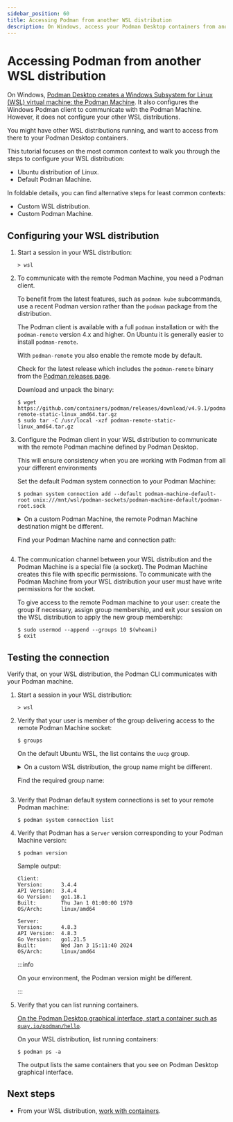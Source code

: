 ```yaml
---
sidebar_position: 60
title: Accessing Podman from another WSL distribution
description: On Windows, access your Podman Desktop containers from another Windows Subsystem for Linux (WSL) distribution.
---
```


# Accessing Podman from another WSL distribution

On Windows, [Podman Desktop creates a Windows Subsystem for Linux (WSL) virtual machine: the Podman Machine](/docs/podman/creating-a-podman-machine.md).
It also configures the Windows Podman client to communicate with the Podman Machine.
However, it does not configure your other WSL distributions.

You might have other WSL distributions running, and want to access from there to your Podman Desktop containers.

This tutorial focuses on the most common context to walk you through the steps to configure your WSL distribution:

- Ubuntu distribution of Linux.
- Default Podman Machine.

In foldable details, you can find alternative steps for least common contexts:

- Custom WSL distribution.
- Custom Podman Machine.

## Configuring your WSL distribution

1. Start a session in your WSL distribution:

   ```shell-session
   > wsl
   ```

1. To communicate with the remote Podman Machine, you need a Podman client.

   To benefit from the latest features, such as `podman kube` subcommands, use a recent Podman version rather than the `podman` package from the distribution.
   
   The Podman client is available with a full `podman` installation or with the `podman-remote` version 4.x and higher. On Ubuntu it is generally easier to install `podman-remote`.
   
   With `podman-remote` you also enable the remote mode by default.

   Check for the latest release which includes the `podman-remote` binary from the [Podman releases page](https://github.com/containers/podman/releases/latest).
   
   Download and unpack the binary:
   
   ```shell-session
   $ wget https://github.com/containers/podman/releases/download/v4.9.1/podman-remote-static-linux_amd64.tar.gz
   $ sudo tar -C /usr/local -xzf podman-remote-static-linux_amd64.tar.gz

1. Configure the Podman client in your WSL distribution to communicate with the remote Podman machine defined by Podman Desktop.

   This will ensure consistency when you are working with Podman from all your different environments

   Set the default Podman system connection to your Podman Machine:

   ```shell-session
   $ podman system connection add --default podman-machine-default-root unix:///mnt/wsl/podman-sockets/podman-machine-default/podman-root.sock
   ```

   <details>
   <summary>
   On a custom Podman Machine, the remote Podman Machine destination might be different.

   Find your Podman Machine name and connection path:
   </summary>
   <div>

   1. Identify the sockets available in your WSL distribution.

      The Podman machine shares sockets in a `/mnt/wsl/podman-sockets/` subdirectory named after the Podman machine name.

      In your WSL session, list the available sockets:

      ```shell-session
      $ find /mnt/wsl/podman-sockets/ -name '*.sock'
      ```

      Each Podman Machine has a socket for:

      - Rootful Podman: `podman-root.sock`
      - Rootless Podman: `podman-user.sock`

      Sample output:

      ```shell-session
      /mnt/wsl/podman-sockets/podman-machine-default/podman-root.sock
      /mnt/wsl/podman-sockets/podman-machine-default/podman-user.sock
      ```

   2. Identify the socket that Podman Desktop uses.

      Podman Desktop defaults to rootful Podman.
      However, consider identifying the active socket.

      The active socket is the default Podman system connection in your Windows session.

      Open a new Command Prompt, and list your Podman system connections:

      ```shell-session
      > podman system connection list
      ```

      The default connection line ends with `true`.

      Identify your Podman Machine socket by its URI in Windows:

      - Rootful Podman: `ssh://root@127.0.0.1:59292/run/podman/podman.sock`
      - Rootless Podman: `ssh://user@127.0.0.1:59292/run/user/1000/podman/podman.sock`

      Sample output:

      ```shell-session
      Name                         URI                                                          Identity                                                  Default

      podman-machine-default ssh://user@127.0.0.1:59292/run/user/1000/podman/podman.sock C:\Users\Podman Desktop User\.ssh\podman-machine-default false
      podman-machine-default-root ssh://root@127.0.0.1:59292/run/podman/podman.sock C:\Users\Podman Desktop User\.ssh\podman-machine-default true
      ```

   3. To define the Podman machine remote destination, prepend with `unix://` the socket path that is available in your WSL, and corresponds to the Podman Desktop active socket:

      For the default Podman machine:

      - Rootful Podman: `unix:///mnt/wsl/podman-sockets/podman-machine-default/podman-root.sock`
      - Rootless Podman: `unix:///mnt/wsl/podman-sockets/podman-machine-default/podman-user.sock`

   </div>
   </details>

1. The communication channel between your WSL distribution and the Podman Machine is a special file (a socket).
   The Podman Machine creates this file with specific permissions.
   To communicate with the Podman Machine from your WSL distribution your user must have write permissions for the socket.

   To give access to the remote Podman machine to your user: create the group if necessary, assign group membership, and exit your session on the WSL distribution to apply the new group membership:

   ```shell-session
   $ sudo usermod --append --groups 10 $(whoami)
   $ exit
   ```

## Testing the connection

Verify that, on your WSL distribution, the Podman CLI communicates with your Podman machine.

1. Start a session in your WSL distribution:

   ```shell-session
   > wsl
   ```

1. Verify that your user is member of the group delivering access to the remote Podman Machine socket:

   ```shell-session
   $ groups
   ```

   On the default Ubuntu WSL, the list contains the `uucp` group.

   <details>
   <summary>
   On a custom WSL distribution, the group name might be different.

   Find the required group name:
   </summary>
   <div>
   The required group id is the same on any WSL distribution.

   However, the group name might be different on a custom WSL distribution.

   On the Podman Machine, which runs on a Fedora distribution:

   - Rootful Podman: GID `10` name is `wheel`.
   - Rootless Podman: GID `1000` name is `user`.

   On the Ubuntu distribution:

   - Rootful Podman: GID `10` name is `uucp`.
   - Rootless Podman: GID `1000` name is the same as the user name you chose when creating the WSL machine.

   On a custom WSL distribution, find the group name for:

   - Rootful Podman:

     ```shell-session
     $ getent group 10
     ```

   - Rootless Podman:

     ```shell-session
     $ getent group 1000
     ```

   </div>
   </details>

1. Verify that Podman default system connections is set to your remote Podman machine:

   ```shell-session
   $ podman system connection list
   ```

1. Verify that Podman has a `Server` version corresponding to your Podman Machine version:

   ```shell-session
   $ podman version
   ```

   Sample output:

   ```shell-session
   Client:
   Version:      3.4.4
   API Version:  3.4.4
   Go Version:   go1.18.1
   Built:        Thu Jan 1 01:00:00 1970
   OS/Arch:      linux/amd64

   Server:
   Version:      4.8.3
   API Version:  4.8.3
   Go Version:   go1.21.5
   Built:        Wed Jan 3 15:11:40 2024
   OS/Arch:      linux/amd64
   ```

   :::info

   On your environment, the Podman version might be different.

   :::

1. Verify that you can list running containers.

   [On the Podman Desktop graphical interface, start a container such as `quay.io/podman/hello`](/docs/containers/starting-a-container).

   On your WSL distribution, list running containers:

   ```shell-session
   $ podman ps -a
   ```

   The output lists the same containers that you see on Podman Desktop graphical interface.

## Next steps

- From your WSL distribution, [work with containers](/docs/containers).
